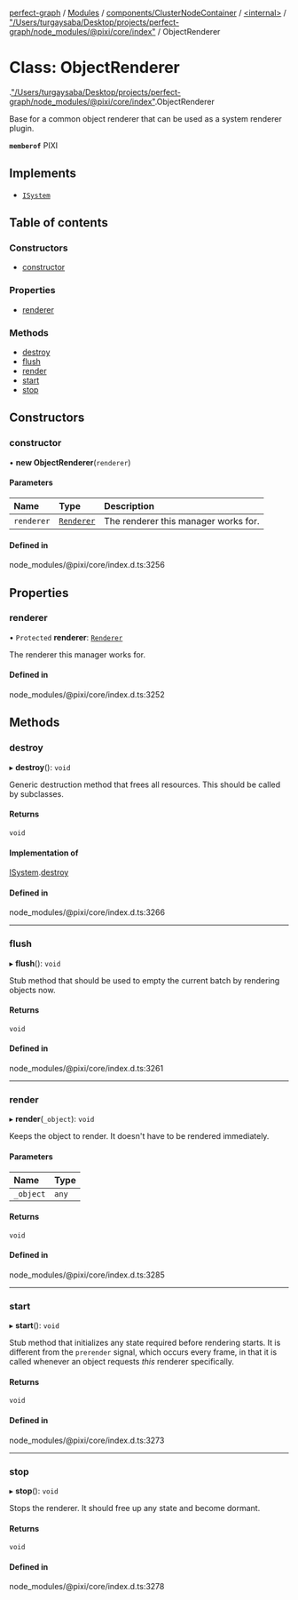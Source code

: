 [perfect-graph](../README.md) / [Modules](../modules.md) / [components/ClusterNodeContainer](../modules/components_ClusterNodeContainer.md) / [<internal\>](../modules/components_ClusterNodeContainer._internal_.md) / ["/Users/turgaysaba/Desktop/projects/perfect-graph/node\_modules/@pixi/core/index"](../modules/components_ClusterNodeContainer._internal_.__Users_turgaysaba_Desktop_projects_perfect_graph_node_modules__pixi_core_index_.md) / ObjectRenderer

# Class: ObjectRenderer

[<internal>](../modules/components_ClusterNodeContainer._internal_.md).["/Users/turgaysaba/Desktop/projects/perfect-graph/node_modules/@pixi/core/index"](../modules/components_ClusterNodeContainer._internal_.__Users_turgaysaba_Desktop_projects_perfect_graph_node_modules__pixi_core_index_.md).ObjectRenderer

Base for a common object renderer that can be used as a
system renderer plugin.

**`memberof`** PIXI

## Implements

- [`ISystem`](../interfaces/components_ClusterNodeContainer._internal_.ISystem.md)

## Table of contents

### Constructors

- [constructor](components_ClusterNodeContainer._internal_.__Users_turgaysaba_Desktop_projects_perfect_graph_node_modules__pixi_core_index_.ObjectRenderer.md#constructor)

### Properties

- [renderer](components_ClusterNodeContainer._internal_.__Users_turgaysaba_Desktop_projects_perfect_graph_node_modules__pixi_core_index_.ObjectRenderer.md#renderer)

### Methods

- [destroy](components_ClusterNodeContainer._internal_.__Users_turgaysaba_Desktop_projects_perfect_graph_node_modules__pixi_core_index_.ObjectRenderer.md#destroy)
- [flush](components_ClusterNodeContainer._internal_.__Users_turgaysaba_Desktop_projects_perfect_graph_node_modules__pixi_core_index_.ObjectRenderer.md#flush)
- [render](components_ClusterNodeContainer._internal_.__Users_turgaysaba_Desktop_projects_perfect_graph_node_modules__pixi_core_index_.ObjectRenderer.md#render)
- [start](components_ClusterNodeContainer._internal_.__Users_turgaysaba_Desktop_projects_perfect_graph_node_modules__pixi_core_index_.ObjectRenderer.md#start)
- [stop](components_ClusterNodeContainer._internal_.__Users_turgaysaba_Desktop_projects_perfect_graph_node_modules__pixi_core_index_.ObjectRenderer.md#stop)

## Constructors

### constructor

• **new ObjectRenderer**(`renderer`)

#### Parameters

| Name | Type | Description |
| :------ | :------ | :------ |
| `renderer` | [`Renderer`](components_ClusterNodeContainer._internal_.Renderer.md) | The renderer this manager works for. |

#### Defined in

node_modules/@pixi/core/index.d.ts:3256

## Properties

### renderer

• `Protected` **renderer**: [`Renderer`](components_ClusterNodeContainer._internal_.Renderer.md)

The renderer this manager works for.

#### Defined in

node_modules/@pixi/core/index.d.ts:3252

## Methods

### destroy

▸ **destroy**(): `void`

Generic destruction method that frees all resources. This
should be called by subclasses.

#### Returns

`void`

#### Implementation of

[ISystem](../interfaces/components_ClusterNodeContainer._internal_.ISystem.md).[destroy](../interfaces/components_ClusterNodeContainer._internal_.ISystem.md#destroy)

#### Defined in

node_modules/@pixi/core/index.d.ts:3266

___

### flush

▸ **flush**(): `void`

Stub method that should be used to empty the current
batch by rendering objects now.

#### Returns

`void`

#### Defined in

node_modules/@pixi/core/index.d.ts:3261

___

### render

▸ **render**(`_object`): `void`

Keeps the object to render. It doesn't have to be
rendered immediately.

#### Parameters

| Name | Type |
| :------ | :------ |
| `_object` | `any` |

#### Returns

`void`

#### Defined in

node_modules/@pixi/core/index.d.ts:3285

___

### start

▸ **start**(): `void`

Stub method that initializes any state required before
rendering starts. It is different from the `prerender`
signal, which occurs every frame, in that it is called
whenever an object requests _this_ renderer specifically.

#### Returns

`void`

#### Defined in

node_modules/@pixi/core/index.d.ts:3273

___

### stop

▸ **stop**(): `void`

Stops the renderer. It should free up any state and
become dormant.

#### Returns

`void`

#### Defined in

node_modules/@pixi/core/index.d.ts:3278

